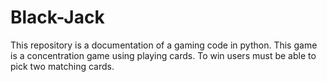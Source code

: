 # Black-Jack
This repository is a documentation of a gaming code in python. This game is a concentration game using playing cards. To win users must be able to pick two matching cards.
